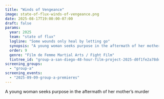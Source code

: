 ```yaml
---
title: "Winds of Vengeance"
image: state-of-flux-winds-of-vengeance.png
date: 2025-08-17T19:00:00-07:00
draft: false
params:
  year: 2025
  team: "state of flux"
  logline: "Some wounds only heal by letting go"
  synopsis: "A young woman seeks purpose in the aftermath of her mother’s murder"
  order: 9
  genre: "Film de Femme Martial Arts / Fight Film"
  tixtree_id: "group-a-san-diego-48-hour-film-project-2025-d0f1fe2a78dd"
screening_groups:
  - "group-a"
screening_events:
  - "2025-09-09-group-a-premieres"
---
```


A young woman seeks purpose in the aftermath of her mother’s murder
